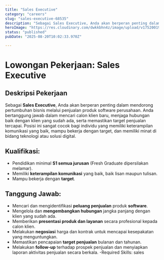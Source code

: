 ```yaml
---
title: "Sales Executive"
category: "careers"
slug: "sales-executive-68535"
description: "Sebagai Sales Executive, Anda akan berperan penting dalam mendorong pertumbuhan bisnis melalui penjualan produk software perusahaan. "
heroImage: "https://res.cloudinary.com/dwkkbhn4z/image/upload/v1752001919/uploads/zavjz3zog6dfnfsorenc.jpg"
status: "published"
pubDate: "2025-08-20T10:02:33.970Z"

---
```


# Lowongan Pekerjaan: Sales Executive

## Deskripsi Pekerjaan

Sebagai **Sales Executive**, Anda akan berperan penting dalam mendorong pertumbuhan bisnis melalui penjualan produk software perusahaan. Anda bertanggung jawab dalam mencari calon klien baru, menjaga hubungan baik dengan klien yang sudah ada, serta memastikan target penjualan tercapai. Posisi ini sangat cocok bagi individu yang memiliki keterampilan komunikasi yang baik, mampu bekerja dengan target, dan memiliki minat di bidang teknologi atau solusi digital.

## Kualifikasi:

- Pendidikan minimal **S1 semua jurusan** (Fresh Graduate dipersilakan melamar).
- Memiliki **keterampilan komunikasi** yang baik, baik lisan maupun tulisan.
- Mampu bekerja dengan **target**.

## Tanggung Jawab:

- Mencari dan mengidentifikasi **peluang penjualan** produk **software**.
- Mengelola dan **mengembangkan hubungan** jangka panjang dengan klien yang sudah ada.
- Memberikan **presentasi produk dan layanan** secara profesional kepada calon klien.
- Melakukan **negosiasi** harga dan kontrak untuk mencapai kesepakatan yang menguntungkan.
- Memastikan pencapaian **target penjualan** bulanan dan tahunan.
- Melakukan **follow-up** terhadap prospek penjualan dan menyiapkan laporan aktivitas penjualan secara berkala.
-Required Skills: sales


